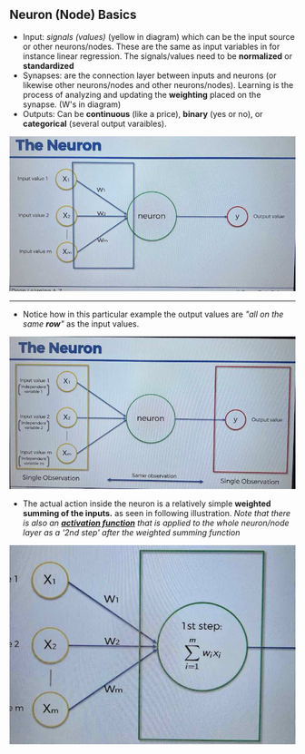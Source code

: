 ## Neuron (Node) Basics
- Input: _signals_ _(values)_ (yellow in diagram) which can be the input source or other neurons/nodes. These are the same as input variables in for instance linear regression. The signals/values need to be **normalized** or **standardized** 
- Synapses: are the connection layer between inputs and neurons (or likewise other neurons/nodes and other neurons/nodes). Learning is the process of analyzing and updating the **weighting** placed on the synapse. (W's in diagram)
- Outputs: Can be **continuous** (like a price), **binary** (yes or no), or **categorical** (several output varaibles).

![IMG_3675](./images/IMG_3675.jpg)

<hr/>

- Notice how in this particular example the output values are _"all on the same **row**"_ as the input values.

![IMG_3676](./images/IMG_3676.jpg)

- The actual action inside the neuron is a relatively simple **weighted summing of the inputs.** as seen in following illustration. _Note that there is also an [**activation function**](./activation-function.md) that is applied to the whole neuron/node layer as a '2nd step' after the weighted summing function_

![IMG_3678](./images/IMG_3678.jpg)